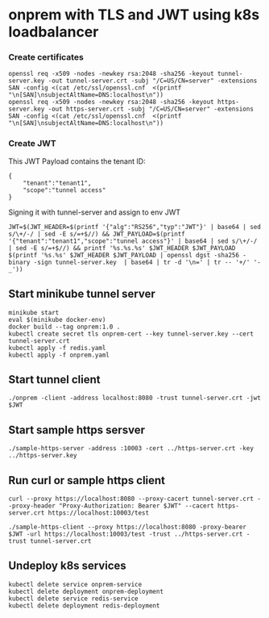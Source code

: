 # onprem with TLS and JWT using k8s loadbalancer


### Create certificates

```
openssl req -x509 -nodes -newkey rsa:2048 -sha256 -keyout tunnel-server.key -out tunnel-server.crt -subj "/C=US/CN=server" -extensions SAN -config <(cat /etc/ssl/openssl.cnf  <(printf "\n[SAN]\nsubjectAltName=DNS:localhost\n"))
openssl req -x509 -nodes -newkey rsa:2048 -sha256 -keyout https-server.key -out https-server.crt -subj "/C=US/CN=server" -extensions SAN -config <(cat /etc/ssl/openssl.cnf  <(printf "\n[SAN]\nsubjectAltName=DNS:localhost\n"))
```

### Create JWT

This JWT Payload contains the tenant ID:
```
{
    "tenant":"tenant1",
    "scope":"tunnel access"
}
```

Signing it with tunnel-server and assign to env JWT
```
JWT=$(JWT_HEADER=$(printf '{"alg":"RS256","typ":"JWT"}' | base64 | sed s/\+/-/ | sed -E s/=+$//) && JWT_PAYLOAD=$(printf '{"tenant":"tenant1","scope":"tunnel access"}' | base64 | sed s/\+/-/ | sed -E s/=+$//) && printf '%s.%s.%s' $JWT_HEADER $JWT_PAYLOAD $(printf '%s.%s' $JWT_HEADER $JWT_PAYLOAD | openssl dgst -sha256 -binary -sign tunnel-server.key  | base64 | tr -d '\n=' | tr -- '+/' '-_'))
```

## Start minikube tunnel server

```
minikube start
eval $(minikube docker-env)
docker build --tag onprem:1.0 .
kubectl create secret tls onprem-cert --key tunnel-server.key --cert tunnel-server.crt
kubectl apply -f redis.yaml
kubectl apply -f onprem.yaml
```

## Start tunnel client

```
./onprem -client -address localhost:8080 -trust tunnel-server.crt -jwt $JWT
```

## Start sample https sersver

```
./sample-https-server -address :10003 -cert ../https-server.crt -key ../https-server.key
```

## Run curl or sample https client

```
curl --proxy https://localhost:8080 --proxy-cacert tunnel-server.crt --proxy-header "Proxy-Authorization: Bearer $JWT" --cacert https-server.crt https://localhost:10003/test

./sample-https-client --proxy https://localhost:8080 -proxy-bearer $JWT -url https://localhost:10003/test -trust ../https-server.crt -trust tunnel-server.crt
```

## Undeploy k8s services

```
kubectl delete service onprem-service
kubectl delete deployment onprem-deployment
kubectl delete service redis-service
kubectl delete deployment redis-deployment
```

